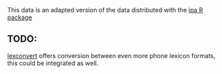 This data is an adapted version of the data distributed with the [ipa R package](https://github.com/rossellhayes/ipa)

## TODO:
[lexconvert](https://github.com/ssb22/lexconvert) offers conversion between even more phone lexicon formats, this could be integrated as well.